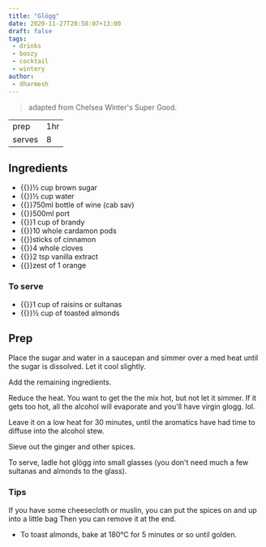 ```yaml
---
title: "Glögg"
date: 2020-11-27T20:58:07+13:00
draft: false
tags: 
 - drinks
 - boozy
 - cocktail
 - wintery
author:
 - dharmesh
---
```


> adapted from Chelsea Winter's Super Good.

| ||
|-|-|
| prep | 1hr |
| serves | 8 |

## Ingredients

- {{<c>}}½ cup brown sugar
- {{<c>}}½ cup water
- {{<c>}}750ml bottle of wine (cab sav)
- {{<c>}}500ml port
- {{<c>}}1 cup of brandy
- {{<c>}}10 whole cardamon pods
- {{<c>}}sticks of cinnamon 
- {{<c>}}4 whole cloves
- {{<c>}}2 tsp vanilla extract
- {{<c>}}zest of 1 orange

### To serve

- {{<c>}}1 cup of raisins or sultanas
- {{<c>}}½ cup of toasted almonds

## Prep

Place the sugar and water in a saucepan and simmer over a med heat until the sugar is dissolved. Let it cool slightly.

Add the remaining ingredients. 

Reduce the heat. You want to get the the mix hot, but not let it simmer. If it gets too hot, all the alcohol will evaporate and you'll have virgin glogg. lol.

Leave it on a low heat for 30 minutes, until the aromatics have had time to diffuse into the alcohol stew. 

Sieve out the ginger and other spices.

To serve, ladle hot glögg into small glasses (you don't need much a few sultanas and almonds to the glass).

### Tips

If you have some cheesecloth or muslin, you can put the spices on and up into a little bag Then you can remove it at the end.

* To toast almonds, bake at 180°C for 5 minutes or so until golden.